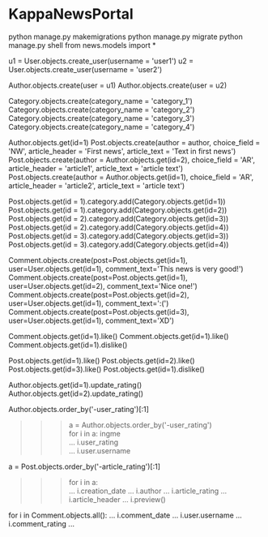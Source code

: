 # KappaNewsPortal
 
python manage.py makemigrations
python manage.py migrate
python manage.py shell
from news.models import *


u1 = User.objects.create_user(username = 'user1') 
u2 = User.objects.create_user(username = 'user2') 


Author.objects.create(user = u1)
Author.objects.create(user = u2)


Category.objects.create(category_name = 'category_1')
Category.objects.create(category_name = 'category_2')
Category.objects.create(category_name = 'category_3')
Category.objects.create(category_name = 'category_4')


Author.objects.get(id=1)
Post.objects.create(author = author, choice_field = 'NW', article_header = 'First news', article_text = 'Text in first news')
Post.objects.create(author = Author.objects.get(id=2), choice_field = 'AR', article_header = 'article1', article_text = 'article text') 
Post.objects.create(author = Author.objects.get(id=1), choice_field = 'AR', article_header = 'article2', article_text = 'article text') 


Post.objects.get(id = 1).category.add(Category.objects.get(id=1))
Post.objects.get(id = 1).category.add(Category.objects.get(id=2))
Post.objects.get(id = 2).category.add(Category.objects.get(id=3))
Post.objects.get(id = 2).category.add(Category.objects.get(id=4))
Post.objects.get(id = 3).category.add(Category.objects.get(id=3))
Post.objects.get(id = 3).category.add(Category.objects.get(id=4))



Comment.objects.create(post=Post.objects.get(id=1), user=User.objects.get(id=1), comment_text='This news is very good!')
Comment.objects.create(post=Post.objects.get(id=1), user=User.objects.get(id=2), comment_text='Nice one!')
Comment.objects.create(post=Post.objects.get(id=2), user=User.objects.get(id=1), comment_text=':(')
Comment.objects.create(post=Post.objects.get(id=3), user=User.objects.get(id=1), comment_text='XD')

Comment.objects.get(id=1).like() 
Comment.objects.get(id=1).like()
Comment.objects.get(id=1).dislike()

Post.objects.get(id=1).like() 
Post.objects.get(id=2).like() 
Post.objects.get(id=3).like() 
Post.objects.get(id=1).dislike()


Author.objects.get(id=1).update_rating()
Author.objects.get(id=2).update_rating()


Author.objects.order_by('-user_rating')[:1]


>>> a = Author.objects.order_by('-user_rating')    
>>> for i in a:   ingme                         
...     i.user_rating                               
...     i.user.username    


a = Post.objects.order_by('-article_rating')[:1]    
>>> for i in a:                                         
...     i.creation_date
...     i.author
...     i.article_rating
...     i.article_header
...     i.preview()


for i in Comment.objects.all():
...     i.comment_date
...     i.user.username
...     i.comment_rating
... 
